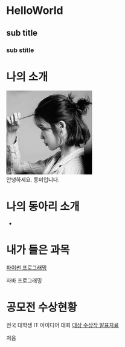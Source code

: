 # HelloWorld
## sub title
### sub stitle

# 나의 소개
<img src="1.jpg" /><br>
안녕하세요. 동미입니다.

# 나의 동아리 소개
-

# 내가 들은 과목
[파이썬 프로그래밍](http://www.python.org)

자바 프로그래밍

# 공모전 수상현황
전국 대학생 IT 아이디어 대회
[대상 수상작 발표자료](/presentation.pptx)


처음
